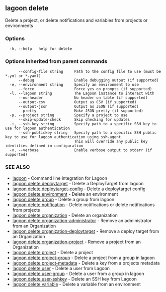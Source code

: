 ## lagoon delete

Delete a project, or delete notifications and variables from projects or environments

### Options

```
  -h, --help   help for delete
```

### Options inherited from parent commands

```
      --config-file string     Path to the config file to use (must be *.yml or *.yaml)
      --debug                  Enable debugging output (if supported)
  -e, --environment string     Specify an environment to use
      --force                  Force yes on prompts (if supported)
  -l, --lagoon string          The Lagoon instance to interact with
      --no-header              No header on table (if supported)
      --output-csv             Output as CSV (if supported)
      --output-json            Output as JSON (if supported)
      --pretty                 Make JSON pretty (if supported)
  -p, --project string         Specify a project to use
      --skip-update-check      Skip checking for updates
  -i, --ssh-key string         Specify path to a specific SSH key to use for lagoon authentication
      --ssh-publickey string   Specify path to a specific SSH public key to use for lagoon authentication using ssh-agent.
                               This will override any public key identities defined in configuration
  -v, --verbose                Enable verbose output to stderr (if supported)
```

### SEE ALSO

* [lagoon](lagoon.md)	 - Command line integration for Lagoon
* [lagoon delete deploytarget](lagoon_delete_deploytarget.md)	 - Delete a DeployTarget from lagoon
* [lagoon delete deploytarget-config](lagoon_delete_deploytarget-config.md)	 - Delete a deploytarget config
* [lagoon delete environment](lagoon_delete_environment.md)	 - Delete an environment
* [lagoon delete group](lagoon_delete_group.md)	 - Delete a group from lagoon
* [lagoon delete notification](lagoon_delete_notification.md)	 - Delete notifications or delete notifications from projects
* [lagoon delete organization](lagoon_delete_organization.md)	 - Delete an organization
* [lagoon delete organization-administrator](lagoon_delete_organization-administrator.md)	 - Remove an administrator from an Organization
* [lagoon delete organization-deploytarget](lagoon_delete_organization-deploytarget.md)	 - Remove a deploy target from an Organization
* [lagoon delete organization-project](lagoon_delete_organization-project.md)	 - Remove a project from an Organization
* [lagoon delete project](lagoon_delete_project.md)	 - Delete a project
* [lagoon delete project-group](lagoon_delete_project-group.md)	 - Delete a project from a group in lagoon
* [lagoon delete project-metadata](lagoon_delete_project-metadata.md)	 - Delete a key from a projects metadata
* [lagoon delete user](lagoon_delete_user.md)	 - Delete a user from Lagoon
* [lagoon delete user-group](lagoon_delete_user-group.md)	 - Delete a user from a group in lagoon
* [lagoon delete user-sshkey](lagoon_delete_user-sshkey.md)	 - Delete an SSH key from Lagoon
* [lagoon delete variable](lagoon_delete_variable.md)	 - Delete a variable from an environment

